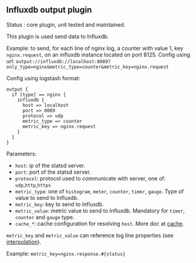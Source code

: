 Influxdb output plugin
---

Status : core plugin, unit tested and maintained.

This plugin is used send data to Influxdb.

Example: to send, for each line of nginx log, a counter with value 1, key ``nginx.request``, on an influxdb instance located on port 8125.
Config using url: ``output://influxdb://localhost:8089?only_type=nginx&metric_type=counter&metric_key=nginx.request``

Config using logstash format:
````
output {
  if [type] == nginx {
    influxdb {
      host => localhost
      port => 8089
      protocol => udp
      metric_type => counter
      metric_key => nginx.request
    }
  }
}
````

Parameters:

* ``host``: ip of the statsd server.
* ``port``: port of the statsd server.
* ``protocol``: protocol used to communicate with server, one of: ``udp``,``http``,``https``
* ``metric_type``: one of ``histogram``, ``meter``, ``counter``, ``timer``, ``gauge``. Type of value to send to Influxdb.
* ``metric_key``: key to send to Influxdb.
* ``metric_value``: metric value to send to Influxdb. Mandatory for ``timer``, ``counter`` and ``gauge`` type.
* ``cache_*``: cache configuration for resolving ``host``. More doc at [cache](../cache.md).

``metric_key`` and ``metric_value`` can reference log line properties (see [interpolation](../interpolation.md)).

Example: ``metric_key=nginx.response.#{status}``
